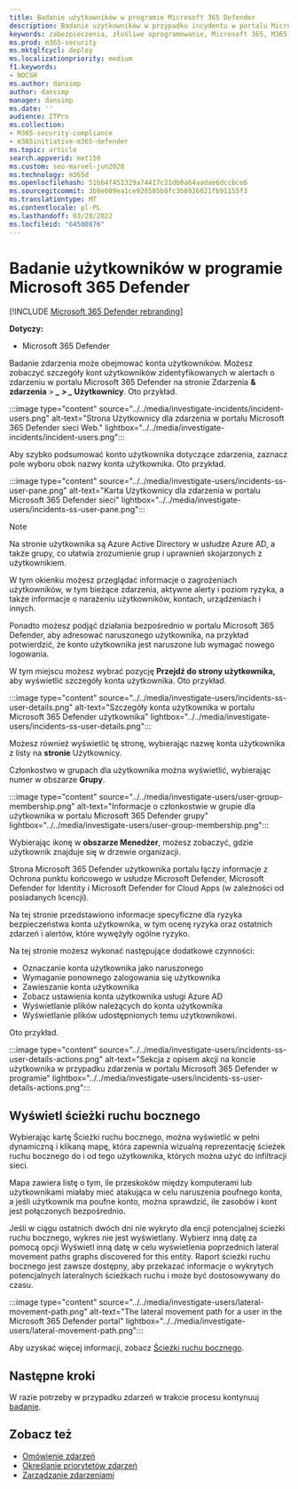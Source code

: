 ```yaml
---
title: Badanie użytkowników w programie Microsoft 365 Defender
description: Badanie użytkowników w przypadku incydentu w portalu Microsoft 365 Defender sieci.
keywords: zabezpieczenia, złośliwe oprogramowanie, Microsoft 365, M365, centrum zabezpieczeń, monitorowanie, raport, tożsamości, dane, urządzenia, aplikacje, zdarzenie, analiza, odpowiedź
ms.prod: m365-security
ms.mktglfcycl: deploy
ms.localizationpriority: medium
f1.keywords:
- NOCSH
ms.author: dansimp
author: dansimp
manager: dansimp
ms.date: ''
audience: ITPro
ms.collection:
- M365-security-compliance
- m365initiative-m365-defender
ms.topic: article
search.appverid: met150
ms.custom: seo-marvel-jun2020
ms.technology: m365d
ms.openlocfilehash: 51bb4f451329a74417c21db0a64aadae6dccbce6
ms.sourcegitcommit: 3b8e009ea1ce928505b8fc3b8926021fb91155f3
ms.translationtype: MT
ms.contentlocale: pl-PL
ms.lasthandoff: 03/28/2022
ms.locfileid: "64500876"
---
```

# <a name="investigate-users-in-microsoft-365-defender"></a>Badanie użytkowników w programie Microsoft 365 Defender

[!INCLUDE [Microsoft 365 Defender rebranding](../includes/microsoft-defender.md)]

**Dotyczy:**

- Microsoft 365 Defender

Badanie zdarzenia może obejmować konta użytkowników. Możesz zobaczyć szczegóły kont użytkowników zidentyfikowanych w alertach o zdarzeniu w portalu Microsoft 365 Defender na stronie Zdarzenia **& zdarzenia** \> ***_ \> _* Użytkownicy**. Oto przykład.

:::image type="content" source="../../media/investigate-incidents/incident-users.png" alt-text="Strona Użytkownicy dla zdarzenia w portalu Microsoft 365 Defender sieci Web." lightbox="../../media/investigate-incidents/incident-users.png":::

Aby szybko podsumować konto użytkownika dotyczące zdarzenia, zaznacz pole wyboru obok nazwy konta użytkownika. Oto przykład.

:::image type="content" source="../../media/investigate-users/incidents-ss-user-pane.png" alt-text="Karta Użytkownicy dla zdarzenia w portalu Microsoft 365 Defender sieci" lightbox="../../media/investigate-users/incidents-ss-user-pane.png":::

> [!NOTE]
> Na stronie użytkownika są Azure Active Directory w usłudze Azure AD, a także grupy, co ułatwia zrozumienie grup i uprawnień skojarzonych z użytkownikiem.

W tym okienku możesz przeglądać informacje o zagrożeniach użytkowników, w tym bieżące zdarzenia, aktywne alerty i poziom ryzyka, a także informacje o narażeniu użytkowników, kontach, urządzeniach i innych.

Ponadto możesz podjąć działania bezpośrednio w portalu Microsoft 365 Defender, aby adresować naruszonego użytkownika, na przykład potwierdzić, że konto użytkownika jest naruszone lub wymagać nowego logowania.

W tym miejscu możesz wybrać pozycję **Przejdź do strony użytkownika,** aby wyświetlić szczegóły konta użytkownika. Oto przykład.

:::image type="content" source="../../media/investigate-users/incidents-ss-user-details.png" alt-text="Szczegóły konta użytkownika w portalu Microsoft 365 Defender użytkownika" lightbox="../../media/investigate-users/incidents-ss-user-details.png":::

Możesz również wyświetlić tę stronę, wybierając nazwę konta użytkownika z listy na **stronie** Użytkownicy.

Członkostwo w grupach dla użytkownika można wyświetlić, wybierając numer w obszarze **Grupy**.

:::image type="content" source="../../media/investigate-users/user-group-membership.png" alt-text="Informacje o członkostwie w grupie dla użytkownika w portalu Microsoft 365 Defender grupy" lightbox="../../media/investigate-users/user-group-membership.png":::

Wybierając ikonę w **obszarze Menedżer**, możesz zobaczyć, gdzie użytkownik znajduje się w drzewie organizacji.

Strona Microsoft 365 Defender użytkownika portalu łączy informacje z Ochrona punktu końcowego w usłudze Microsoft Defender, Microsoft Defender for Identity i Microsoft Defender for Cloud Apps (w zależności od posiadanych licencji).

Na tej stronie przedstawiono informacje specyficzne dla ryzyka bezpieczeństwa konta użytkownika, w tym ocenę ryzyka oraz ostatnich zdarzeń i alertów, które wywężyły ogólne ryzyko.

Na tej stronie możesz wykonać następujące dodatkowe czynności:

- Oznaczanie konta użytkownika jako naruszonego
- Wymaganie ponownego zalogowania się użytkownika
- Zawieszanie konta użytkownika
- Zobacz ustawienia konta użytkownika usługi Azure AD
- Wyświetlanie plików należących do konta użytkownika
- Wyświetlanie plików udostępnionych temu użytkownikowi.

Oto przykład.

:::image type="content" source="../../media/investigate-users/incidents-ss-user-details-actions.png" alt-text="Sekcja z opisem akcji na koncie użytkownika w przypadku zdarzenia w portalu Microsoft 365 Defender w programie" lightbox="../../media/investigate-users/incidents-ss-user-details-actions.png":::

## <a name="view-lateral-movement-paths"></a>Wyświetl ścieżki ruchu bocznego

Wybierając kartę  Ścieżki ruchu bocznego, można wyświetlić w pełni dynamiczną i klikaną mapę, która zapewnia wizualną reprezentację ścieżek ruchu bocznego do i od tego użytkownika, których można użyć do infiltracji sieci.

Mapa zawiera listę o tym, ile przeskoków między komputerami lub użytkownikami miałaby mieć atakująca w celu naruszenia poufnego konta, a jeśli użytkownik ma poufne konto, można sprawdzić, ile zasobów i kont jest połączonych bezpośrednio.

Jeśli w ciągu ostatnich dwóch dni nie wykryto dla encji potencjalnej ścieżki ruchu bocznego, wykres nie jest wyświetlany. Wybierz inną datę za pomocą opcji Wyświetl inną datę w celu wyświetlenia poprzednich  lateral movement paths graphs discovered for this entity. Raport ścieżki ruchu bocznego jest zawsze dostępny, aby przekazać informacje o wykrytych potencjalnych lateralnych ścieżkach ruchu i może być dostosowywany do czasu.

:::image type="content" source="../../media/investigate-users/lateral-movement-path.png" alt-text="The lateral movement path for a user in the Microsoft 365 Defender portal" lightbox="../../media/investigate-users/lateral-movement-path.png":::

Aby uzyskać więcej informacji, zobacz [Ścieżki ruchu bocznego](/defender-for-identity/use-case-lateral-movement-path).

## <a name="next-steps"></a>Następne kroki

W razie potrzeby w przypadku zdarzeń w trakcie procesu kontynuuj [badanie](investigate-incidents.md).

## <a name="see-also"></a>Zobacz też

- [Omówienie zdarzeń](incidents-overview.md)
- [Określanie priorytetów zdarzeń](incident-queue.md)
- [Zarządzanie zdarzeniami](manage-incidents.md)

